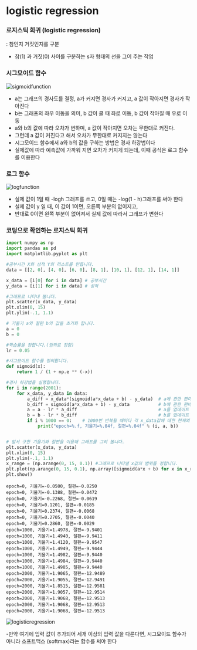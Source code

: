 # logistic regression

### 로지스틱 회귀 (logistic regression)
: 참인지 거짓인지를 구분
- 참(1) 과 거짓(0) 사이를 구분하는 s자 형태의 선을 그어 주는 작업

### 시그모이드 함수 
![sigmoidfunction](../../img/DL/sigmoidfunction.png) <br>
- a는 그래프의 경사도를 결정, a가 커지면 경사가 커지고, a 값이 작아지면 경사가 작아진다 
- b는 그래프의 좌우 이동을 의미, b 값이 클 때 좌로 이동, b 값이 작아질 때 우로 이동
- a와 b의 값에 따라 오차가 변하며, a 값이 작아지면 오차는 무한대로 커진다.
- 그런데 a 값이 커진다고 해서 오차가 무한대로 커지지는 않는다 
- 시그모이드 함수에서 a와 b의 값을 구하는 방법은 경사 하강법이다 
- 실제값에 따라 예측값에 가까워 지면 오차가 커지게 되는데, 이때 공식은 로그 함수를 이용한다 

### 로그 함수 
![logfunction](../../img/DL/logfunction.png) <br>
- 실제 값이 1일 때 -logh 그래프를 쓰고, 0일 때는 -log(1 - h)그래프를 써야 한다 
- 실제 값이 y 일 때, 이 값이 1이면, 오른쪽 부분의 없이지고,
- 반대로 0이면 왼쪽 부분이 없어져서 실제 값에 따라서 그래프가 변한다 

### 코딩으로 확인하는 로지스틱 회귀
```python
import numpy as np
import pandas as pd
import matplotlib.pyplot as plt

#공부시간 X와 성적 Y의 리스트를 만듭니다.
data = [[2, 0], [4, 0], [6, 0], [8, 1], [10, 1], [12, 1], [14, 1]]

x_data = [i[0] for i in data] # 공부시간
y_data = [i[1] for i in data] # 성적

#그래프로 나타내 봅니다.
plt.scatter(x_data, y_data)
plt.xlim(0, 15)
plt.ylim(-.1, 1.1)

# 기울기 a와 절편 b의 값을 초기화 합니다.
a = 0
b = 0

#학습률을 정합니다.(임의로 정함)
lr = 0.05 

#시그모이드 함수를 정의합니다.
def sigmoid(x):
    return 1 / (1 + np.e ** (-x))

#경사 하강법을 실행합니다.
for i in range(2001):
    for x_data, y_data in data:
        a_diff = x_data*(sigmoid(a*x_data + b) - y_data)  # a에 관한 편미분, 앞써 정의한 sigmoid 함수 사용
        b_diff = sigmoid(a*x_data + b) - y_data           # b에 관한 편비분
        a = a - lr * a_diff                               # a를 업데이트 하기 위해, a_diff에 학습률을 lr을 고합 값을 a에서 뻄 
        b = b - lr * b_diff                               # b를 업데이트 하기 위해, b_diff에 학습률을 lr을 고합 값을 b에서 뻄 
        if i % 1000 == 0:    # 1000번 반복될 때마다 각 x_data값에 대한 현재의 a값, b값을 출력합니다.
            print("epoch=%.f, 기울기=%.04f, 절편=%.04f" % (i, a, b))


# 앞서 구한 기울기와 절편을 이용해 그래프를 그려 봅니다.
plt.scatter(x_data, y_data)
plt.xlim(0, 15)
plt.ylim(-.1, 1.1)
x_range = (np.arange(0, 15, 0.1)) #그래프로 나타낼 x값의 범위를 정합니다.
plt.plot(np.arange(0, 15, 0.1), np.array([sigmoid(a*x + b) for x in x_range]))
plt.show()
```

```
epoch=0, 기울기=-0.0500, 절편=-0.0250
epoch=0, 기울기=-0.1388, 절편=-0.0472
epoch=0, 기울기=-0.2268, 절편=-0.0619
epoch=0, 기울기=0.1201, 절편=-0.0185
epoch=0, 기울기=0.2374, 절편=-0.0068
epoch=0, 기울기=0.2705, 절편=-0.0040
epoch=0, 기울기=0.2860, 절편=-0.0029
epoch=1000, 기울기=1.4978, 절편=-9.9401
epoch=1000, 기울기=1.4940, 절편=-9.9411
epoch=1000, 기울기=1.4120, 절편=-9.9547
epoch=1000, 기울기=1.4949, 절편=-9.9444
epoch=1000, 기울기=1.4982, 절편=-9.9440
epoch=1000, 기울기=1.4984, 절편=-9.9440
epoch=1000, 기울기=1.4985, 절편=-9.9440
epoch=2000, 기울기=1.9065, 절편=-12.9489
epoch=2000, 기울기=1.9055, 절편=-12.9491
epoch=2000, 기울기=1.8515, 절편=-12.9581
epoch=2000, 기울기=1.9057, 절편=-12.9514
epoch=2000, 기울기=1.9068, 절편=-12.9513
epoch=2000, 기울기=1.9068, 절편=-12.9513
epoch=2000, 기울기=1.9068, 절편=-12.9513
```
![logisticregression](../../img/DL/logisticregression.png) <br>

-만약 여기에 입력 값이 추가되어 세개 이상의 입력 값을 다룬다면, 시그모이드 함수가 아니라 소프트맥스 (softmax)라는 함수를 써야 한다 

